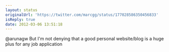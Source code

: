 ```yaml
---
layout: status
originalUrl: 'https://twitter.com/marcgg/status/177028586350456833'
isReply: true
date: 2012-03-06 13:51:18
---
```


@arunagw But I'm not denying that a good personal website/blog is a huge plus for any job application
